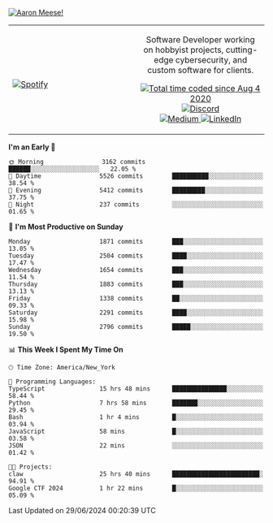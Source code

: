 [![Aaron Meese!](https://user-images.githubusercontent.com/17814535/88975338-a2aabf00-d27f-11ea-963f-8a19608716b4.png)](https://github.com/ajmeese7/readme-ascii "README ASCII")

<!-- Modified from project here: https://github.com/novatorem/novatorem -->
<table width="100%">
  <tr>
  <td width="50%">

&nbsp; <br> [![Spotify](https://ajmeese7.vercel.app/api/spotify)](https://open.spotify.com/user/ajmeese)

  </td>
  <td width="50%">
    <p align="center">
    Software Developer working on hobbyist projects, cutting-edge cybersecurity, and custom software for clients.
    </p>
    <p align="center">
      <a href="https://wakatime.com/@f726891d-3b02-46cd-9b60-e8c59f9e2b14">
        <img src="https://wakatime.com/badge/user/f726891d-3b02-46cd-9b60-e8c59f9e2b14.svg" alt="Total time coded since Aug 4 2020" title="WakaTime" />
      </a>
      <a href="http://link.aaronmeese.com/discord">
        <img src="https://img.shields.io/badge/discord-ajmeese7%234835-369?style=flat-square&logo=discord&logoColor=white&color=purple" alt="Discord" title="Discord">
      </a>
      <br />
      <a href="https://link.aaronmeese.com/medium">
        <img src="https://img.shields.io/badge/medium-ajmeese7-1DB954?style=flat-square&logo=medium&logoColor=white" alt="Medium" title="Medium">
      </a>
      <a href="https://link.aaronmeese.com/linkedin">
        <img src="https://img.shields.io/badge/linkedIn-aaronmeese-1DB954?style=flat-square&logo=linkedin&logoColor=white&color=blue" alt="LinkedIn" title="LinkedIn">
      </a>
    </p>
  </td>

</table>

[//]: <> (The `&nbsp;` is to have Aphelion take up more space)

<!--START_SECTION:waka-->
**I'm an Early 🐤** 

```text
🌞 Morning                3162 commits        ██████░░░░░░░░░░░░░░░░░░░   22.05 % 
🌆 Daytime                5526 commits        ██████████░░░░░░░░░░░░░░░   38.54 % 
🌃 Evening                5412 commits        █████████░░░░░░░░░░░░░░░░   37.75 % 
🌙 Night                  237 commits         ░░░░░░░░░░░░░░░░░░░░░░░░░   01.65 % 
```
📅 **I'm Most Productive on Sunday** 

```text
Monday                   1871 commits        ███░░░░░░░░░░░░░░░░░░░░░░   13.05 % 
Tuesday                  2504 commits        ████░░░░░░░░░░░░░░░░░░░░░   17.47 % 
Wednesday                1654 commits        ███░░░░░░░░░░░░░░░░░░░░░░   11.54 % 
Thursday                 1883 commits        ███░░░░░░░░░░░░░░░░░░░░░░   13.13 % 
Friday                   1338 commits        ██░░░░░░░░░░░░░░░░░░░░░░░   09.33 % 
Saturday                 2291 commits        ████░░░░░░░░░░░░░░░░░░░░░   15.98 % 
Sunday                   2796 commits        █████░░░░░░░░░░░░░░░░░░░░   19.50 % 
```


📊 **This Week I Spent My Time On** 

```text
🕑︎ Time Zone: America/New_York

💬 Programming Languages: 
TypeScript               15 hrs 48 mins      ███████████████░░░░░░░░░░   58.44 % 
Python                   7 hrs 58 mins       ███████░░░░░░░░░░░░░░░░░░   29.45 % 
Bash                     1 hr 4 mins         █░░░░░░░░░░░░░░░░░░░░░░░░   03.94 % 
JavaScript               58 mins             █░░░░░░░░░░░░░░░░░░░░░░░░   03.58 % 
JSON                     22 mins             ░░░░░░░░░░░░░░░░░░░░░░░░░   01.42 % 

🐱‍💻 Projects: 
claw                     25 hrs 40 mins      ████████████████████████░   94.91 % 
Google CTF 2024          1 hr 22 mins        █░░░░░░░░░░░░░░░░░░░░░░░░   05.09 % 
```


 Last Updated on 29/06/2024 00:20:39 UTC
<!--END_SECTION:waka-->
